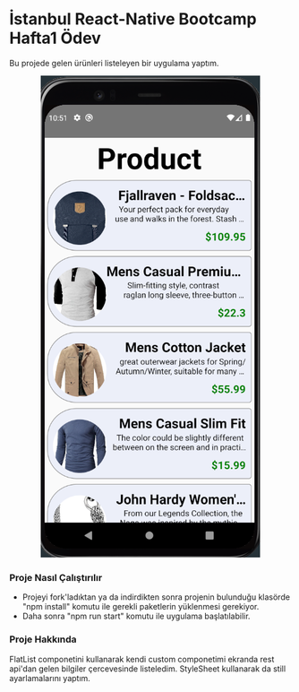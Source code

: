 # İstanbul React-Native Bootcamp Hafta1 Ödev

Bu projede gelen ürünleri listeleyen bir uygulama yaptım.
<p align="center">
  <img src="app.png" alt="Recipe Card"/>
</p>

### Proje Nasıl Çalıştırılır

- Projeyi fork'ladıktan ya da indirdikten sonra projenin bulunduğu klasörde "npm install" komutu ile gerekli paketlerin yüklenmesi gerekiyor.
- Daha sonra "npm run start" komutu ile uygulama başlatılabilir.

### Proje Hakkında

FlatList componetini kullanarak kendi custom componetimi ekranda rest api'dan gelen bilgiler çercevesinde listeledim. StyleSheet kullanarak da still ayarlamalarını yaptım.

